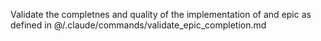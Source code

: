 Validate the completnes and quality of the implementation of and epic as defined in @/.claude/commands/validate_epic_completion.md